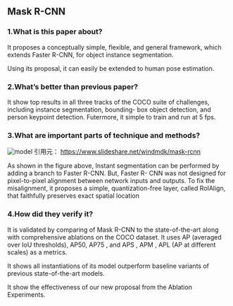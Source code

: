 ## Mask R-CNN

### 1.What is this paper about?

It proposes a conceptually simple, flexible, and general framework, which extends Faster R-CNN, for object instance segmentation.

Using its proposal, it can easily be extended to human pose estimation.

### 2.What’s better than previous paper?

It show top results in all three tracks of the COCO suite of challenges, including instance segmentation, bounding- box object detection, and person keypoint detection. Futermore, it simple to train and run at 5 fps.  

### 3.What are important parts of technique and methods?

![model](../../../img/Mask_RCNN_model.jpg) 
引用元： https://www.slideshare.net/windmdk/mask-rcnn

As shown in the figure above, Instant segmentation can be performed by adding a branch to Faster R-CNN. But, Faster R- CNN was not designed for pixel-to-pixel alignment between network inputs and outputs. To fix the misalignment, it proposes a simple, quantization-free layer, called RoIAlign, that faithfully preserves exact spatial location

### 4.How did they verify it?

It is validated by comparing of Mask R-CNN to the state-of-the-art along with comprehensive ablations on the COCO dataset. It uses AP (averaged over IoU thresholds), AP50, AP75 , and APS , APM , APL (AP at different scales) as a metrics.

It shows all instantiations of its model outperform baseline variants of previous state-of-the-art models.

It show the effectiveness of our new proposal from the Ablation Experiments.

